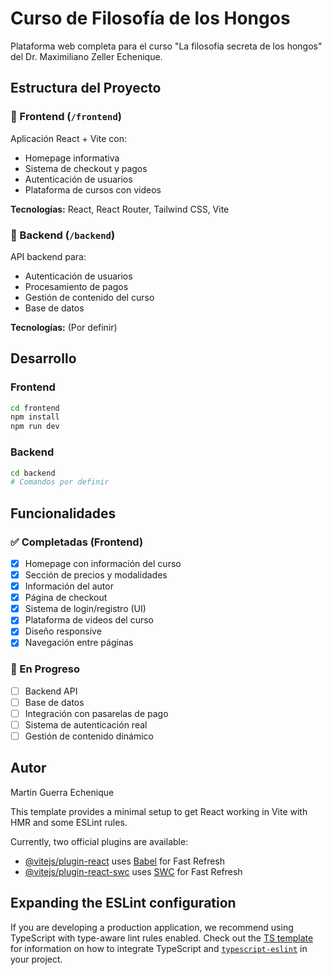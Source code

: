 # Curso de Filosofía de los Hongos

Plataforma web completa para el curso "La filosofía secreta de los hongos" del Dr. Maximiliano Zeller Echenique.

## Estructura del Proyecto

### 📁 Frontend (`/frontend`)
Aplicación React + Vite con:
- Homepage informativa
- Sistema de checkout y pagos
- Autenticación de usuarios
- Plataforma de cursos con videos

**Tecnologías:** React, React Router, Tailwind CSS, Vite

### 📁 Backend (`/backend`) 
API backend para:
- Autenticación de usuarios
- Procesamiento de pagos
- Gestión de contenido del curso
- Base de datos

**Tecnologías:** (Por definir)

## Desarrollo

### Frontend
```bash
cd frontend
npm install
npm run dev
```

### Backend
```bash
cd backend
# Comandos por definir
```

## Funcionalidades

### ✅ Completadas (Frontend)
- [x] Homepage con información del curso
- [x] Sección de precios y modalidades
- [x] Información del autor
- [x] Página de checkout
- [x] Sistema de login/registro (UI)
- [x] Plataforma de videos del curso
- [x] Diseño responsive
- [x] Navegación entre páginas

### 🚧 En Progreso
- [ ] Backend API
- [ ] Base de datos
- [ ] Integración con pasarelas de pago
- [ ] Sistema de autenticación real
- [ ] Gestión de contenido dinámico

## Autor
Martin Guerra Echenique

This template provides a minimal setup to get React working in Vite with HMR and some ESLint rules.

Currently, two official plugins are available:

- [@vitejs/plugin-react](https://github.com/vitejs/vite-plugin-react/blob/main/packages/plugin-react) uses [Babel](https://babeljs.io/) for Fast Refresh
- [@vitejs/plugin-react-swc](https://github.com/vitejs/vite-plugin-react/blob/main/packages/plugin-react-swc) uses [SWC](https://swc.rs/) for Fast Refresh

## Expanding the ESLint configuration

If you are developing a production application, we recommend using TypeScript with type-aware lint rules enabled. Check out the [TS template](https://github.com/vitejs/vite/tree/main/packages/create-vite/template-react-ts) for information on how to integrate TypeScript and [`typescript-eslint`](https://typescript-eslint.io) in your project.
